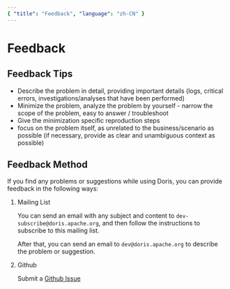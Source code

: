 ```yaml
---
{ "title": "Feedback", "language": "zh-CN" }
---
```


<!--
Licensed to the Apache Software Foundation (ASF) under one
or more contributor license agreements.  See the NOTICE file
distributed with this work for additional information
regarding copyright ownership.  The ASF licenses this file
to you under the Apache License, Version 2.0 (the
"License"); you may not use this file except in compliance
with the License.  You may obtain a copy of the License at

  http://www.apache.org/licenses/LICENSE-2.0

Unless required by applicable law or agreed to in writing,
software distributed under the License is distributed on an
"AS IS" BASIS, WITHOUT WARRANTIES OR CONDITIONS OF ANY
KIND, either express or implied.  See the License for the
specific language governing permissions and limitations
under the License.
-->

# Feedback

## Feedback Tips

- Describe the problem in detail, providing important details (logs, critical errors, investigations/analyses that have been performed)
- Minimize the problem, analyze the problem by yourself - narrow the scope of the problem, easy to answer / troubleshoot
- Give the minimization specific reproduction steps
- focus on the problem itself, as unrelated to the business/scenario as possible (if necessary, provide as clear and unambiguous context as possible)

## Feedback Method

If you find any problems or suggestions while using Doris, you can provide feedback in the following ways:

1. Mailing List

   You can send an email with any subject and content to `dev-subscribe@doris.apache.org`, and then follow the instructions to subscribe to this mailing list.

   After that, you can send an email to `dev@doris.apache.org` to describe the problem or suggestion.

2. Github

   Submit a [Github Issue](https://github.com/apache/doris/issues/new/choose)
